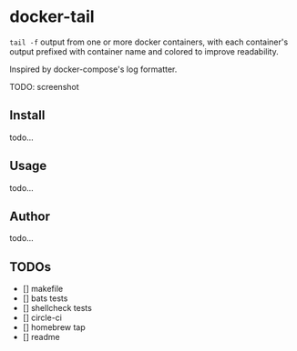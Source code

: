 docker-tail
===========

`tail -f` output from one or more docker containers, with each container's
output prefixed with container name and colored to improve readability.

Inspired by docker-compose's log formatter.

TODO: screenshot

Install
-------

todo...

Usage
-----

todo...

Author
------

todo...

TODOs
-----
- [] makefile
- [] bats tests
- [] shellcheck tests
- [] circle-ci
- [] homebrew tap
- [] readme
